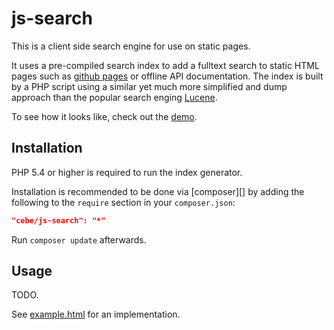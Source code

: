 js-search
=========

This is a client side search engine for use on static pages.

It uses a pre-compiled search index to add a fulltext search to static HTML pages such as
[github pages][] or offline API documentation. The index is built by a PHP script using a
similar yet much more simplified and dump approach than the popular search enging [Lucene].

To see how it looks like, check out the [demo][].

[github pages]: https://pages.github.com/
[Lucene]: http://lucene.apache.org/
[demo]: http://cebe.github.io/js-search/#demo


Installation
------------

PHP 5.4 or higher is required to run the index generator.

Installation is recommended to be done via [composer][] by adding the following to the `require` section in your `composer.json`:

```json
"cebe/js-search": "*"
```

Run `composer update` afterwards.


Usage
-----

TODO.

See [example.html](example.html) for an implementation.
